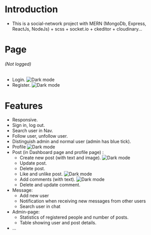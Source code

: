 # **Introduction**

-   This is a social-network project with MERN (MongoDb, Express, ReactJs, NodeJs) + scss + socket.io + ckeditor + cloudinary...
# **Page**

###### _(Not logged)_
-   Login.
![Dark mode](https://res.cloudinary.com/djrbd6ftt/image/upload/v1668091787/images-web/login_aq0g2z.png)
-   Register.
![Dark mode](https://res.cloudinary.com/djrbd6ftt/image/upload/v1668091782/images-web/register_nj9wuk.png)

# **Features**

-   Responsive.
-   Sign in, log out.
-   Search user in Nav.
-   Follow user, unfollow user.
-   Distinguish admin and normal user (admin has blue tick).
-   Profile
![Dark mode](https://res.cloudinary.com/djrbd6ftt/image/upload/v1668091780/images-web/profile_dv52fx.png)
-   Post (in Dashboard page and profile page) :
    -   Create new post (with text and image).
![Dark mode](https://res.cloudinary.com/djrbd6ftt/image/upload/v1668091782/images-web/create-post_ym02bm.png)
    -   Update post.
    -   Delete post.
    -   Like and unlike post.
![Dark mode](https://res.cloudinary.com/djrbd6ftt/image/upload/v1668091779/images-web/post_cv9ccu.png)
    -   Add comments (with text).
![Dark mode](https://res.cloudinary.com/djrbd6ftt/image/upload/v1668091780/images-web/new-post_fp0g0f.png)
    -   Delete and update comment.
-   Message:
    -   Add new user
    -   Notification when receiving new messages from other users
    -   Search user in chat
-   Admin-page:
    -   Statistics of registered people and number of posts.
    -   Table showing user and post details.
-   ...
